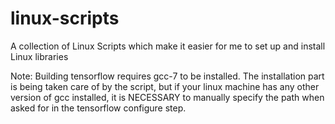 # linux-scripts
A collection of Linux Scripts which make it easier for me to set up and install Linux libraries

Note: Building tensorflow requires gcc-7 to be installed. The installation part is being taken care of by the script, but if your linux machine has any other version of gcc installed, it is NECESSARY to manually specify the path when asked for in the tensorflow configure step.
